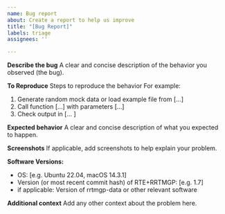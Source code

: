 ```yaml
---
name: Bug report
about: Create a report to help us improve
title: "[Bug Report]"
labels: triage
assignees: ''

---
```


**Describe the bug**
A clear and concise description of the behavior you observed (the bug).

**To Reproduce**
Steps to reproduce the behavior
For example:
1. Generate random mock data or load example file from [...]
2. Call function [...] with parameters [...]
3. Check output in [... ]

**Expected behavior**
A clear and concise description of what you expected to happen.

**Screenshots**
If applicable, add screenshots to help explain your problem.

**Software Versions:**
 - OS: [e.g. Ubuntu 22.04, macOS 14.3.1]
 - Version (or most recent commit hash) of RTE+RRTMGP: [e.g. 1.7]
 - if applicable: Version of rrtmgp-data or other relevant software

**Additional context**
Add any other context about the problem here.
